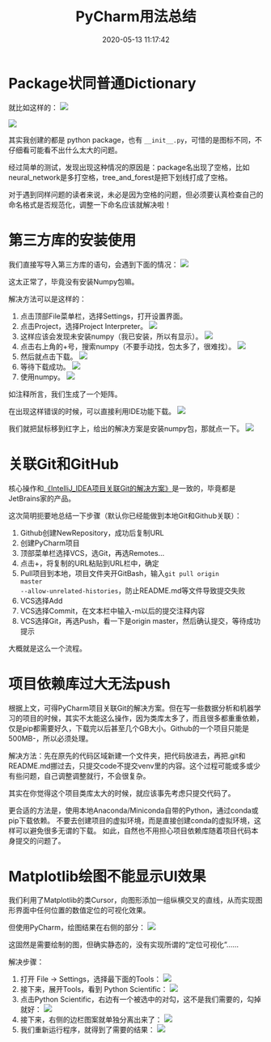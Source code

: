 ﻿---
title: PyCharm用法总结
date: 2020-05-13 11:17:42
summary: 本文总结使用PyCharm的经验。
tags:
- Python
- PyCharm
categories:
- 开发技术
---

# Package状同普通Dictionary

就比如这样的：
![](../../../images/软件开发/Python/PyCharm用法总结/1.png)

![](../../../images/软件开发/Python/PyCharm用法总结/2.png)

其实我创建的都是 python package，也有 `__init__.py`，可惜的是图标不同，不仔细看可能看不出什么太大的问题。

经过简单的测试，发现出现这种情况的原因是：package名出现了空格，比如neural_network是多打空格，tree_and_forest是把下划线打成了空格。

对于遇到同样问题的读者来说，未必是因为空格的问题，但必须要认真检查自己的命名格式是否规范化，调整一下命名应该就解决啦！

# 第三方库的安装使用

我们直接写导入第三方库的语句，会遇到下面的情况：
![](../../../images/软件开发/Python/PyCharm用法总结/3.png)

这太正常了，毕竟没有安装Numpy包嘛。

解决方法可以是这样的：
1. 点击顶部File菜单栏，选择Settings，打开设置界面。
2. 点击Project，选择Project Interpreter。
![](../../../images/软件开发/Python/PyCharm用法总结/4.png)
3. 这样应该会发现未安装numpy（我已安装，所以有显示）。
![](../../../images/软件开发/Python/PyCharm用法总结/5.png)
4. 点击右上角的+号，搜索numpy（不要手动找，包太多了，很难找）。
![](../../../images/软件开发/Python/PyCharm用法总结/6.png)
5. 然后就点击下载。
![](../../../images/软件开发/Python/PyCharm用法总结/7.png)
6. 等待下载成功。
![](../../../images/软件开发/Python/PyCharm用法总结/8.png)
7. 使用numpy。
![](../../../images/软件开发/Python/PyCharm用法总结/9.png)

如注释所言，我们生成了一个矩阵。

在出现这样错误的时候，可以直接利用IDE功能下载。
![](../../../images/软件开发/Python/PyCharm用法总结/10.png)

我们就把鼠标移到红字上，给出的解决方案是安装numpy包，那就点一下。
![](../../../images/软件开发/Python/PyCharm用法总结/11.png)

# 关联Git和GitHub

核心操作和[《IntelliJ_IDEA项目关联Git的解决方案》](https://blog.csdn.net/weixin_43896318/article/details/105802880)是一致的，毕竟都是JetBrains家的产品。

这次简明扼要地总结一下步骤（默认你已经能做到本地Git和Github关联）：
1. Github创建NewRepository，成功后复制URL
2. 创建PyCharm项目
3. 顶部菜单栏选择VCS，选Git，再选Remotes...
4. 点击+，将复制的URL粘贴到URL栏中，确定
5. Pull项目到本地，项目文件夹开GitBash，输入<code>git pull origin master --allow-unrelated-histories</code>，防止README.md等文件导致提交失败
6. VCS选择Add
7. VCS选择Commit，在文本栏中输入-m以后的提交注释内容
8. VCS选择Git，再选Push，看一下是origin master，然后确认提交，等待成功提示

大概就是这么一个流程。

# 项目依赖库过大无法push

根据上文，可得PyCharm项目关联Git的解决方案。但在写一些数据分析和机器学习的项目的时候，其实不太能这么操作，因为类库太多了，而且很多都重重依赖，仅是pip都需要好久，下载完以后甚至几个GB大小。Github的一个项目只能是500MB-，所以必须处理。

解决方法：先在原先的代码区域新建一个文件夹，把代码放进去，再把.git和README.md挪过去，只提交code不提交venv里的内容。这个过程可能或多或少有些问题，自己调整调整就行，不会很复杂。

其实在你觉得这个项目类库太大的时候，就应该事先考虑只提交代码了。

更合适的方法是，使用本地Anaconda/Miniconda自带的Python，通过conda或pip下载依赖。
不要去创建项目的虚拟环境，而是直接创建conda的虚拟环境，这样可以避免很多无谓的下载。
如此，自然也不用担心项目依赖库随着项目代码本身提交的问题了。

# Matplotlib绘图不能显示UI效果

我们利用了Matplotlib的类Cursor，向图形添加一组纵横交叉的直线，从而实现图形界面中任何位置的数值定位的可视化效果。

但使用PyCharm，绘图结果在右侧的部分：
![](../../../images/软件开发/Python/PyCharm用法总结/12.png)

这固然是需要绘制的图，但确实静态的，没有实现所谓的“定位可视化”……

解决步骤：
1. 打开 File → Settings，选择最下面的Tools：
![](../../../images/软件开发/Python/PyCharm用法总结/13.png)
2. 接下来，展开Tools，看到 Python Scientific：
![](../../../images/软件开发/Python/PyCharm用法总结/14.png)
3. 点击Python Scientific，右边有一个被选中的对勾，这不是我们需要的，勾掉就好：
![](../../../images/软件开发/Python/PyCharm用法总结/15.png)
4. 接下来，右侧的边栏图案就单独分离出来了：
![](../../../images/软件开发/Python/PyCharm用法总结/16.png)
5. 我们重新运行程序，就得到了需要的结果：
![](../../../images/软件开发/Python/PyCharm用法总结/17.png)
